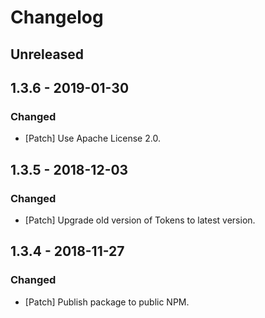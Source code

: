 # Changelog

## Unreleased

## 1.3.6 - 2019-01-30

### Changed

-   [Patch] Use Apache License 2.0.

## 1.3.5 - 2018-12-03

### Changed

-   [Patch] Upgrade old version of Tokens to latest version.

## 1.3.4 - 2018-11-27

### Changed

-   [Patch] Publish package to public NPM.
